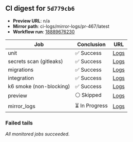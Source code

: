 <!-- AWA-CI-DIGEST -->
## CI digest for `5d779cb6`

- **Preview URL**: n/a
- **Mirror path**: ci-logs/mirror-logs/pr-467/latest
- **Workflow run**: [18889676230](https://github.com/AlexBomber12/AWA-App/actions/runs/18889676230)

| Job | Conclusion | URL |
| --- | ---------- | --- |
| unit | ✅ Success | [Logs](https://github.com/AlexBomber12/AWA-App/actions/runs/18889676230/job/53914067406) |
| secrets scan (gitleaks) | ✅ Success | [Logs](https://github.com/AlexBomber12/AWA-App/actions/runs/18889676230/job/53914067403) |
| migrations | ✅ Success | [Logs](https://github.com/AlexBomber12/AWA-App/actions/runs/18889676230/job/53914297514) |
| integration | ✅ Success | [Logs](https://github.com/AlexBomber12/AWA-App/actions/runs/18889676230/job/53914297535) |
| k6 smoke (non-blocking) | ✅ Success | [Logs](https://github.com/AlexBomber12/AWA-App/actions/runs/18889676230/job/53914297536) |
| preview | ⚪ Skipped | [Logs](https://github.com/AlexBomber12/AWA-App/actions/runs/18889676230/job/53914414452) |
| mirror_logs | ⏳ In Progress | [Logs](https://github.com/AlexBomber12/AWA-App/actions/runs/18889676230/job/53914414142) |

### Failed tails

_All monitored jobs succeeded._
